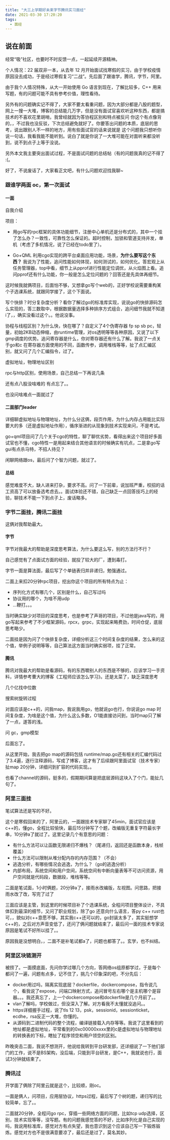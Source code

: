 ```yaml
---
title: "大三上学期好未来字节腾讯实习面经"
date: 2021-03-30 17:20:20
tags:
  - 面经
---
```


## 说在前面

经常“吸”社区，也要时不时反馈一点，一起延续开源精神。

个人情况：22 届双非一本，从去年 12 月开始面试找寒假的实习，由于学校疫情原因没去成功，于是经过寒假复习“二战”。先后面了跟谁学，腾讯，字节，阿里。

由于我个人情况特殊，从大一开始使用 Go 语言到现在，了解比较多，C++ 用来写题，有的问题可能不具有参考价值，理性看待。

另外有的问题确实记不得了，大家不要太看重问题，因为大部分都是八股的题型，网上一搜一大堆，博客的总结能几万字，但是没有面试官喜欢听这种东西，都是搞技术的不喜欢花里胡哨，我曾经就因为答协程区别和特点被反问 你这个有点像背的，，不过我也没反驳，下次总结避免就好了。你要答出问题的本质，底层的思考，说出跟别人不一样的地方，用有些面试官的话来说就是 这个问题我只想听你说一句话，我看我能不能听到。说白了就是你说了一大堆可能在对面听来都没听到，说不到点子上等于没说。

另外本文我主要突出面试过程，不是面试问题的总结帖（有的问题我真的记不得了 :(。

好了，不说废话了，大家看正文吧，有什么问题欢迎找我聊~

### 跟谁学两面 oc，第一次面试

#### 一面

自我介绍

项目：

- 用go写的rpc框架的具体功能细节，注册中心单机还是分布式的，其中一个挂了怎么办？一致性，可靠性怎么保证的。超时控制，加锁和管道支持并发，单机（考虑了多机情况，说了已经在todo里了）。

- Go+QML 利用cgo实现的跨平台桌面应用功能，场景，**为什么要写这个东西？** 我说为了性能，追问性能如何体现，如何测试的，如何优化。答宏观上从任务管理器，top中看，细节上从pprof进行性能定位调优，从火焰图上看。追问pprof还有什么功能，你一般是怎么定位问题的？回答还是先具体再细节。

这时候我就俩项目，后面怕不够，又想拿go写个web的，正好学校说需要重构某个子选课系统，就跟同学接了，这个下面说。

写个快排？时分复杂度分析？看你了解过go的标准库实现，说说go的快排源码怎么实现的，答三数取中，根据数据量选择多种排序方式组合，追问细节我就不知道i了，，确实没看过这个。。他说没事。

协程与线程区别？为什么快，快在哪了？自定义了4个伪寄存器 fp sp sb pc，轻量，初始2KB动态伸缩，由runtime管理，对os透明等等各种原因，又说了以下gmp调度的优势。追问寄存器是什么，你对寄存器还有什么了解。我说了一点关于go和c 在寄存器方面使用的不同，函数传参，调用堆栈等等，扯了点汇编区别，就又问了几个汇编指令，过了。

虚拟地址，物理地址区别

rpc与http区别，使用场景，自己总结一下再说几条

还有点八股没啥难的 有点忘了。。

也没问啥难点一面就过了

#### 二面部门leader

详细聊虚拟地址与物理地址，为什么分这俩，段页作用，为什么内存占用能比实际要大的多（还是虚拟地址作用），循序渐进的从现象到技术实现来问，不是考试。

go+qml项目问了几个关于cgo的特性，聊了聊优劣势，看得出来这个项目好多面试官也不懂，cgo特性一是用起来结合其他语言的时候确实有坑点，二是拿go写gui有点杀马特，不招人待见？

闲聊网络跟os，最后问了个智力问题，就过了。

#### 总结

感觉难度不大，缺人进来打杂，要求不高。问了一下前辈，说加班严重，校招的话工资高了可以放备选考虑去。。面试体验还不错，自己缺乏一点回答技巧上的经验，聊技术不能一下到点子上，废话略多。

### 字节二面挂，腾讯二面挂

这俩对我帮助最大。

#### 字节

字节对我最大的帮助是深度思考算法，为什么要这么写，别的方法行不行？

自己感觉有了点面试方面的经验，就投了较大的厂，遭到毒打。

字节一面是算法面，最后写了个单链表归并非递归，勉强通过。

二面上来扣20分钟rpc项目，挖出你这个项目的所有特点为止：

- 序列化方式有哪几个，区别是什么，自己写过吗
- 协议用的哪个，为啥不用udp
- ...鞭打。。。

当时确实缺少对项目的深度思考，也是参考了声哥的项目，不过他是java写的，用go写起来参考了不少框架源码，rpcx，grpc，实现起来略费劲，时间仓促，底层思考略少。

二面挂是因为问了个快排复杂度，详细分析这三个时间复杂度的结果，怎么来的这个值，举例子说明等等，自己算法这方面当时确实弱项，挂了正常。

#### 腾讯

腾讯对我最大的帮助是看源码，有的东西嚼别人的东西是不够的，应该学习一手资料，详情参考曹大的博客《工程师应该怎么学习》。还是太菜了，缺乏深度思考

几个亿找中位数

搜索树旋转过程

对面应该是c++的，问我map，我说我用go，他就说go也行，你说说go map 时间复杂度，为啥是这个值，为什么这么多数，O1能直接访问到，当时map只了解了一点，遂答的浅。

问 gc，gmp模型

后面忘了。

从这里开始，我去把go map的源码包括 runtime/map.go还有相关的汇编代码过了3.4遍，逐行注释源码，写成了博客，这才有了后续跟阿里面试官（技术专家）扯map 20分钟，详细问到扩容的代码实现。。

也看了channel的源码，挺多的，假期期间算是把底层源码这块入了个门，能扯几句了。

### 阿里三面挂

笔试算法还是写的不好。

这个是寒假回来的了，阿里云的，一面跟技术专家聊了45min，面试官应该是c++的，懂go，全程比较愉快，最后15分钟写了个题，改编版无重复字符最长字串，10分钟a了就过了。这里记录几个有意思的问题：

- 有什么方法可以让函数无限递归不爆栈？（尾递归，返回还是函数本身，栈帧覆盖）
- 什么方法可以限制从堆分配内存的内存范围？（不会）
- 逃逸分析，有哪些情况会逃逸，为什么？（go的逃逸分析）
- 内部布局，系统空间和用户空间，系统空间有中断向量表等不可访问资源，用户空间就是代码段，数据段，堆栈等等。

二面是笔试面，1小时俩题，20分钟a了，接雨水改编版，左视图。问思路，把接雨水改了改，写完了过了

三面应该是主管，到这里的时候项目补了个选课系统，全程问项目整体设计，不具体扣到最深的细节，又问了职业规划，除了go 还意向什么语言，答py c++ rust也可，，貌似对c++意愿不够，其实我c++还可以的，go封装太多了，其实挺想学c++的，之后对方声音变低了，还问了俩问题就结束了，最后问一面的技术专家说原因是笔试不好所以挂了。。

原因我是没想明白，，二面不是补笔试都a了，问题也都答了。。玄学，也不纠结。

### 阿里区块链测开

被捞了。一面摸底面，先问你学过哪几个方向，答网络os组原都学过，于是每个都问了一遍，问题有点多，记不住了，挑几个印象深的吧，不分先后：

- docker用过吗，隔离实现底层？dockerfile，dockercompose，指令说几个，看我说了expose，问端口映射方式，追问冒号左右哪个是主机哪个是容器。。。我还真忘了，上一个dockercompose和dockerfile是几个月前了。。
- vlan了解吗，学校做过，但没深入了解。对方看我不太懂就没追问。。
- https详细握手过程，说了tls 12 13，psk，sessionid，sessionticket，ecdhe，rsa反正一大堆，你懂的。
- 从源码到二进制代码的整个流程，编译链接载入内存等等。我说了这里看到的地址都是虚拟地址，平常看到的0xc00000xxxx里的c是虚拟地址与物理地址的转换表的下标，瞎扯了程序领空和用户领空的区别。

昨晚突击二面，我说不想测开，他说给我转到平台研发部，还详细说了一下他们部门的工作，说不是BS架构，没后端，只能到平台研发，是C++，我就说也行，面试3分钟就结束了。

### 腾讯过

开学面了俩除了阿里云就是这个，比较顺，刚oc。

一面是俩人，问项目，应用层协议，https过程，最后写了个树的题，递归写的比较简单，忘了。。

 二面就20分钟，全程问go rpc，穿插一些网络方面的问题，比如tcp udp选择，区别，技术实现等等，没写题。有的问题我感觉答的不好，比如序列化是自己实现的吗，我说用标准库，感觉对方有点失望，我也意识到这个应该自己写一下锻炼锻炼。感觉对方也不是很满意要凉了，最后还是过了，莫名其妙。